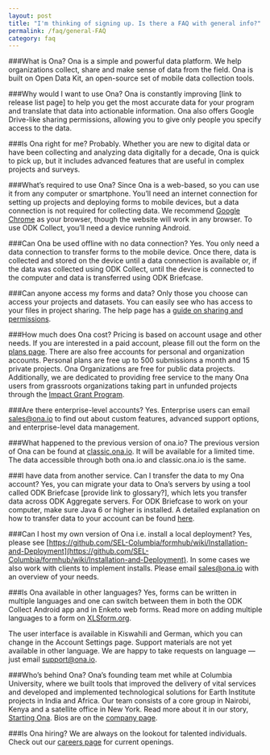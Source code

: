 ```yaml
---
layout: post
title: "I'm thinking of signing up. Is there a FAQ with general info?"
permalink: /faq/general-FAQ
category: faq
---
```


<a name="whatisona"></a>

###What is Ona?<a name="whatisona"></a>
Ona is a simple and powerful data platform. We help organizations collect, share and make sense of data from the field. Ona is built on Open Data Kit, an open-source set of mobile data collection tools.

<a name="whyona"></a>

###Why would I want to use Ona?
Ona is constantly improving [link to release list page] to help you get the most accurate data for your program and translate that data into actionable information. Ona also offers Google Drive-like sharing permissions, allowing you to give only people you specify access to the data.

<a name="isonaright"></a>

###Is Ona right for me?
Probably. Whether you are new to digital data or have been collecting and analyzing data digitally for a decade, Ona is quick to pick up, but it includes advanced features that are useful in complex projects and surveys.

<a name="requirements"></a>

###What’s required to use Ona?
Since Ona is a web-based, so you can use it from any computer or smartphone. You’ll need an internet connection for setting up projects and deploying forms to mobile devices, but a data connection is not required for collecting data. We recommend [Google Chrome](https://www.google.com/chrome/browser/desktop/) as your browser, though the website will work in any browser. To use ODK Collect, you’ll need a device running Android.

<a name="offline"></a>

###Can Ona be used offline with no data connection?
Yes. You only need a data connection to transfer forms to the mobile device. Once there, data is collected and stored on the device until a data connection is available or, if the data was collected using ODK Collect, until the device is connected to the computer and data is transferred using ODK Briefcase.

<a name="permissions"></a>

###Can anyone access my forms and data?
Only those you choose can access your projects and datasets. You can easily see who has access to your files in project sharing. The help page has a [guide on sharing and permissions](http://help.ona.io/guides/projects/#sharing-projects).

<a name="cost"></a>

###How much does Ona cost?
Pricing is based on account usage and other needs. If you are interested in a paid account, please fill out the form on the [plans page](http://company.ona.io/plans.html). There are also free accounts for personal and organization accounts. Personal plans are free up to 500 submissions a month and 15 private projects. Ona Organizations are free for public data projects. Additionally, we are dedicated to providing free service to the many Ona users from grassroots organizations taking part in unfunded projects through the [Impact Grant Program](http://company.ona.io/impact-grant.html).

<a name="enterprise"></a>

###Are there enterprise-level accounts?
Yes. Enterprise users can email <sales@ona.io> to find out about custom features, advanced support options, and enterprise-level data management.

<a name="beta"></a>

###What happened to the previous version of ona.io?
The previous version of Ona can be found at [classic.ona.io](classic.ona.io). It will be available for a limited time. The data accessible through both ona.io and classic.ona.io is the same.

<a name="transferdata"></a>

###I have data from another service. Can I transfer the data to my Ona account?
Yes, you can migrate your data to Ona’s servers by using a tool called ODK Briefcase [provide link to glossary?], which lets you transfer data across ODK Aggregate servers. For ODK Briefcase to work on your computer, make sure Java 6 or higher is installed. A detailed explanation on how to transfer data to your account can be found [here](http://help.ona.io/faq/odk-briefcase/).

<a name="localdeploy"></a>

###Can I host my own version of Ona i.e. install a local deployment?
Yes, please see [https://github.com/SEL-Columbia/formhub/wiki/Installation-and-Deployment](https://github.com/SEL-Columbia/formhub/wiki/Installation-and-Deployment). In some cases we also work with clients to implement installs. Please email <sales@ona.io> with an overview of your needs.

<a name="language"></a>

###Is Ona available in other languages?
Yes, forms can be written in multiple languages and one can switch between them in both the ODK Collect Android app and in Enketo web forms. Read more on adding multiple languages to a form on [XLSform.org](http://xlsform.org/#language).

The user interface is available in Kiswahili and German, which you can change in the Account Settings page. Support materials are not yet available in other language. We are happy to take requests on language — just email <support@ona.io>.

<a name="team"></a>

###Who’s behind Ona?
Ona’s founding team met while at Columbia University, where we built tools that improved the delivery of vital services and developed and implemented technological solutions for Earth Institute projects in India and Africa. Our team consists of a core group in Nairobi, Kenya and a satellite office in New York. Read more about it in our story, [Starting Ona](http://blog.ona.io/general/2014/05/21/starting-ona.html). Bios are on the [company page](http://company.ona.io/).

<a name="hiring"></a>

###Is Ona hiring?
We are always on the lookout for talented individuals. Check out our [careers page](http://company.ona.io/jobs.html) for current openings.